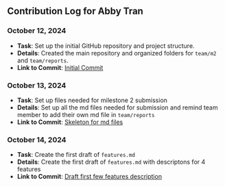 ## Contribution Log for Abby Tran

### October 12, 2024
- **Task**: Set up the initial GitHub repository and project structure.
- **Details**: Created the main repository and organized folders for `team/m2` and `team/reports`.
- **Link to Commit**: [Initial Commit](https://github.com/nhan0504/CS326/commit/8be2b6b72886a65f484eb2fefaa3ae65c38be65f)

### October 13, 2024
- **Task**: Set up files needed for milestone 2 submission
- **Details**: Set up all the md files needed for submission and remind team member to add their own md file in `team/reports`
- **Link to Commit**: [Skeleton for md files](https://github.com/nhan0504/CS326/commit/f0fba5c5f01f31d7d1a381903f108ea7b10d6cb5)

### October 14, 2024
- **Task**: Create the first draft of `features.md` 
- **Details**: Create the first draft of `features.md` with descriptons for 4 features 
- **Link to Commit**: [Draft first few features description](https://github.com/nhan0504/CS326/commit/0bc6ac7e84f529f562016dbac994372a284b801e)
